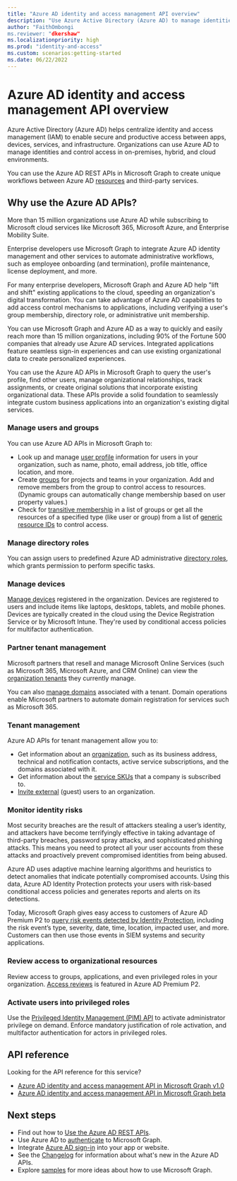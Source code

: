 ```yaml
---
title: "Azure AD identity and access management API overview"
description: "Use Azure Active Directory (Azure AD) to manage identities and devices and control access in on-premises, hybrid, and cloud environments."
author: "FaithOmbongi
ms.reviewer: "dkershaw"
ms.localizationpriority: high
ms.prod: "identity-and-access"
ms.custom: scenarios:getting-started
ms.date: 06/22/2022
---
```


# Azure AD identity and access management API overview

Azure Active Directory (Azure AD) helps centralize identity and access management (IAM) to enable secure and productive access between apps, devices, services, and infrastructure. Organizations can use Azure AD to manage identities and control access in on-premises, hybrid, and cloud environments.

You can use the Azure AD REST APIs in Microsoft Graph to create unique workflows between Azure AD [resources](/graph/api/resources/azure-ad-overview) and third-party services.

## Why use the Azure AD APIs?

More than 15 million organizations use Azure AD while subscribing to Microsoft cloud services like Microsoft 365, Microsoft Azure, and Enterprise Mobility Suite.

Enterprise developers use Microsoft Graph to integrate Azure AD identity management and other services to automate administrative workflows, such as employee onboarding (and termination), profile maintenance, license deployment, and more.

For many enterprise developers, Microsoft Graph and Azure AD help "lift and shift" existing applications to the cloud, speeding an organization's digital transformation. You can take advantage of Azure AD capabilities to add access control mechanisms to applications, including verifying a user's group membership, directory role, or administrative unit membership.

You can use Microsoft Graph and Azure AD as a way to quickly and easily reach more than 15 million organizations, including 90% of the Fortune 500 companies that already use Azure AD services. Integrated applications feature seamless sign-in experiences and can use existing organizational data to create personalized experiences.

You can use the Azure AD APIs in Microsoft Graph to query the user's profile, find other users, manage organizational relationships, track assignments, or create original solutions that incorporate existing organizational data. These APIs provide a solid foundation to seamlessly integrate custom business applications into an organization's existing digital services.

### Manage users and groups

You can use Azure AD APIs in Microsoft Graph to:

- Look up and manage [user profile](/graph/api/resources/user) information for users in your organization, such as name, photo, email address, job title, office location, and more.
- Create [groups](/graph/api/resources/groups-overview) for projects and teams in your organization. Add and remove members from the group to control access to resources. (Dynamic groups can automatically change membership based on user property values.)
- Check for [transitive membership](/graph/api/user-checkmembergroups) in a list of groups or get all the resources of a specified type (like user or group) from a list of [generic resource IDs](/graph/api/directoryobject-getbyids) to control access.

### Manage directory roles

You can assign users to predefined Azure AD administrative [directory roles](/graph/api/resources/directoryrole), which grants permission to perform specific tasks.

### Manage devices

[Manage devices](/azure/active-directory/device-management-introduction) registered in the organization. Devices are registered to users and include items like laptops, desktops, tablets, and mobile phones. Devices are typically created in the cloud using the Device Registration Service or by Microsoft Intune. They're used by conditional access policies for multifactor authentication.

### Partner tenant management

Microsoft partners that resell and manage Microsoft Online Services (such as Microsoft 365, Microsoft Azure, and CRM Online) can view the [organization tenants](/graph/api/resources/contract) they currently manage.

You can also [manage domains](/graph/api/resources/domain) associated with a tenant. Domain operations enable Microsoft partners to automate domain registration for services such as Microsoft 365.

### Tenant management

Azure AD APIs for tenant management allow you to:

- Get information about an [organization](/graph/api/resources/organization), such as its business address, technical and notification contacts, active service subscriptions, and the domains associated with it.
- Get information about the [service SKUs](/graph/api/resources/subscribedsku) that a company is subscribed to.
- [Invite external](/graph/api/resources/invitation) (guest) users to an organization.

### Monitor identity risks

Most security breaches are the result of attackers stealing a user’s identity, and attackers have become terrifyingly effective in taking advantage of third-party breaches, password spray attacks, and sophisticated phishing attacks. This means you need to protect all your user accounts from these attacks and proactively prevent compromised identities from being abused.

Azure AD uses adaptive machine learning algorithms and heuristics to detect anomalies that indicate potentially compromised accounts. Using this data, Azure AD Identity Protection protects your users with risk-based conditional access policies and generates reports and alerts on its detections.

Today, Microsoft Graph gives easy access to customers of Azure AD Premium P2 to [query risk events detected by Identity Protection](/graph/api/resources/identityprotectionroot), including the risk event’s type, severity, date, time, location, impacted user, and more. Customers can then use those events in SIEM systems and security applications.

### Review access to organizational resources

Review access to groups, applications, and even privileged roles in your organization. [Access reviews](/graph/api/resources/accessreviews-root) is featured in Azure AD Premium P2.

### Activate users into privileged roles

Use the [Privileged Identity Management (PIM) API](/graph/api/resources/rolemanagement) to activate administrator privilege on demand. Enforce mandatory justification of role activation, and multifactor authentication for actors in privileged roles.

## API reference

Looking for the API reference for this service?

- [Azure AD identity and access management API in Microsoft Graph v1.0](/graph/api/resources/azure-ad-overview?view=graph-rest-1.0&preserve-view=true)
- [Azure AD identity and access management API in Microsoft Graph beta](/graph/api/resources/azure-ad-overview?view=graph-rest-beta&preserve-view=true)

## Next steps

- Find out how to [Use the Azure AD REST APIs](/graph/api/resources/azure-ad-overview).
- Use Azure AD to [authenticate](./auth/index.yml) to Microsoft Graph.
- Integrate [Azure AD sign-in](https://azure.microsoft.com/develop/identity/signin/) into your app or website.
- See the [Changelog](changelog.md) for information about what's new in the Azure AD APIs.
- Explore [samples](https://developer.microsoft.com/en-us/graph/gallery/?filterBy=Samples) for more ideas about how to use Microsoft Graph.

